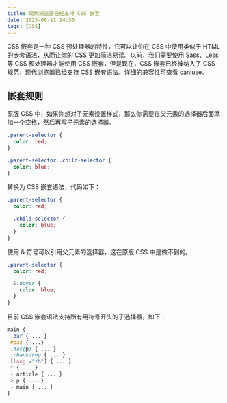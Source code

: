 ```yaml
---
title: 现代浏览器已经支持 CSS 嵌套
date: 2023-06-11 14:30
tags: [CSS]
---
```


CSS 嵌套是一种 CSS 预处理器的特性，它可以让你在 CSS 中使用类似于 HTML 的嵌套语法，从而让你的 CSS 更加简洁易读。以前，我们需要使用 Sass、Less 等 CSS 预处理器才能使用 CSS 嵌套，但是现在，CSS 嵌套已经被纳入了 CSS 规范，现代浏览器已经支持 CSS 嵌套语法。详细的兼容性可查看 [caniuse](https://caniuse.com/css-nesting)。

## 嵌套规则

原版 CSS 中，如果你想对子元素设置样式，那么你需要在父元素的选择器后面添加一个空格，然后再写子元素的选择器。

```css
.parent-selector {
  color: red;
}

.parent-selector .child-selector {
  color: blue;
}
```

转换为 CSS 嵌套语法，代码如下：

```css
.parent-selector {
  color: red;

  .child-selector {
    color: blue;
  }
}
```

使用 & 符号可以引用父元素的选择器，这在原版 CSS 中是做不到的。

```css
.parent-selector {
  color: red;

  &:hover {
    color: blue;
  }
}
```

目前 CSS 嵌套语法支持所有用符号开头的子选择器，如下：

```css
main {
 .bar { ... } 
 #baz { ...}
 :has(p) { ... }
 ::backdrop { ... }
 [lang|="zh"] { ... }
 * { ... }
 + article { ... }
 > p { ... }
 ~ main { ... }
}
```


